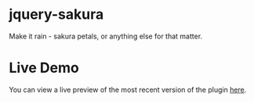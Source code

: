 jquery-sakura
=============

Make it rain - sakura petals, or anything else for that matter.

Live Demo
=========

You can view a live preview of the most recent version of the plugin [here](http://jsfiddle.net/aKr8D/6/).
